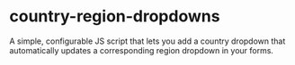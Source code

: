 country-region-dropdowns
========================

A simple, configurable JS script that lets you add a country dropdown that automatically updates a corresponding region dropdown in your forms.
